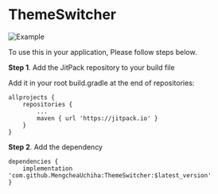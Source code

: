 # ThemeSwitcher

![Example](https://raw.github.com/MengcheaUchiha/ThemeSwitcher/master/example.gif?raw=true)

To use this in your application, Please follow steps below.

**Step 1**. Add the JitPack repository to your build file

Add it in your root build.gradle at the end of repositories:

```
allprojects {
    repositories {
        ...
        maven { url 'https://jitpack.io' }
    }
}
```

**Step 2**. Add the dependency

```
dependencies {
    implementation 'com.github.MengcheaUchiha:ThemeSwitcher:$latest_version'
}
```
